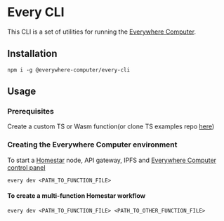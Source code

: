 # Every CLI

This CLI is a set of utilities for running the [Everywhere Computer](https://docs.everywhere.computer/).

## Installation

```shell
npm i -g @everywhere-computer/every-cli
```

## Usage

### Prerequisites

Create a custom TS or Wasm function(or clone TS examples repo [here](https://github.com/everywhere-computer/custom-homestar-functions-ts))

### Creating the Everywhere Computer environment

To start a [Homestar](https://github.com/ipvm-wg/homestar) node, API gateway, IPFS and [Everywhere Computer control panel](https://github.com/everywhere-computer/control-panel)

```shell
every dev <PATH_TO_FUNCTION_FILE>
```

#### To create a multi-function Homestar workflow

```shell
every dev <PATH_TO_FUNCTION_FILE> <PATH_TO_OTHER_FUNCTION_FILE>
```
